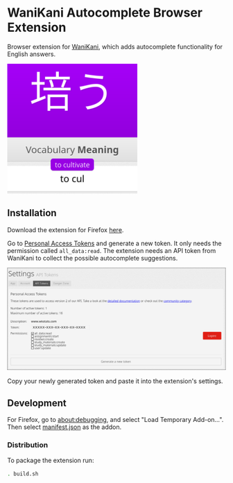 # WaniKani Autocomplete Browser Extension

Browser extension for [WaniKani](https://www.wanikani.com), which adds autocomplete functionality for English answers.

<img width="300" src="screenshots/screenshot.png" alt="Screenshot of the autocomplete functionality">

## Installation

Download the extension for Firefox [here](https://addons.mozilla.org/en-US/firefox/addon/wanikani-autocomplete/?utm_source=addons.mozilla.org&utm_medium=referral&utm_content=search).

Go to [Personal Access Tokens](https://www.wanikani.com/settings/personal_access_tokens) and generate a new token. It only needs the permission called `all_data:read`. The extension needs an API token from WaniKani to collect the possible autocomplete suggestions.

<img src="screenshots/settings.png" alt="Screenshot of the autocomplete functionality">

Copy your newly generated token and paste it into the extension's settings.

## Development

For Firefox, go to [about:debugging](about:debugging), and select "Load Temporary Add-on...". Then select [manifest.json](src/manifest.json) as the addon.

### Distribution

To package the extension run:

```bash
. build.sh
```

